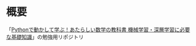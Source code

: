 # 概要

「[Pythonで動かして学ぶ！あたらしい数学の教科書 機械学習・深層学習に必要な基礎知識](https://www.shoeisha.co.jp/book/detail/9784798161174)」の勉強用リポジトリ
